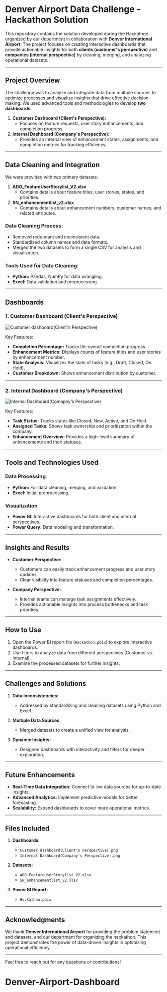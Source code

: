 # Denver Airport Data Challenge - Hackathon Solution

This repository contains the solution developed during the Hackathon organized by our department in collaboration with **Denver International Airport**. The project focuses on creating interactive dashboards that provide actionable insights for both **clients (customer's perspective)** and **companies (internal perspective)** by cleaning, merging, and analyzing operational datasets.

---

## Project Overview

The challenge was to analyze and integrate data from multiple sources to optimize processes and visualize insights that drive effective decision-making. We used advanced tools and methodologies to develop **two dashboards**:
1. **Customer Dashboard (Client's Perspective):**
   - Focuses on feature requests, user story enhancements, and completion progress.
2. **Internal Dashboard (Company's Perspective):**
   - Provides an internal view of enhancement states, assignments, and completion metrics for tracking efficiency.

---

## Data Cleaning and Integration

We were provided with two primary datasets:
1. **ADO_FeatureUserStorylist_V2.xlsx**  
   - Contains details about feature titles, user stories, states, and priorities.
2. **SN_enhancementlist_v2.xlsx**  
   - Contains details about enhancement numbers, customer names, and related attributes.

### Data Cleaning Process:
- Removed redundant and inconsistent data.
- Standardized column names and data formats.
- Merged the two datasets to form a single CSV for analysis and visualization.

### Tools Used for Data Cleaning:
- **Python:** Pandas, NumPy for data wrangling.
- **Excel:** Data validation and preprocessing.

---

## Dashboards

### 1. Customer Dashboard (Client's Perspective)
![Customer dashboard(Client's Perspective)](https://github.com/user-attachments/assets/e78b8d64-4620-4a91-9977-0d541484ad21)



Key Features:
- **Completion Percentage:** Tracks the overall completion progress.
- **Enhancement Metrics:** Displays counts of feature titles and user stories by enhancement number.
- **State Analysis:** Visualizes the state of tasks (e.g., Draft, Closed, On Hold).
- **Customer Breakdown:** Shows enhancement distribution by customer.

---

### 2. Internal Dashboard (Company's Perspective)
![Internal Dashboard(Comapny's Perspective)](https://github.com/user-attachments/assets/afb4cc7e-9804-4534-889f-e6618ab7327c)




Key Features:
- **Task Status:** Tracks states like Closed, New, Active, and On Hold.
- **Assigned Tasks:** Shows task ownership and prioritization within the company.
- **Enhancement Overview:** Provides a high-level summary of enhancements and their statuses.

---

## Tools and Technologies Used

### Data Processing
- **Python:** For data cleaning, merging, and validation.
- **Excel:** Initial preprocessing.

### Visualization
- **Power BI:** Interactive dashboards for both client and internal perspectives.
- **Power Query:** Data modeling and transformation.

---

## Insights and Results

- **Customer Perspective:**
  - Customers can easily track enhancement progress and user story updates.
  - Clear visibility into feature statuses and completion percentages.

- **Company Perspective:**
  - Internal teams can manage task assignments effectively.
  - Provides actionable insights into process bottlenecks and task priorities.

---

## How to Use

1. Open the Power BI report file (`Hackathon.pbix`) to explore interactive dashboards.
2. Use filters to analyze data from different perspectives (Customer vs. Internal).
3. Examine the processed datasets for further insights.

---

## Challenges and Solutions

1. **Data Inconsistencies:**
   - Addressed by standardizing and cleaning datasets using Python and Excel.

2. **Multiple Data Sources:**
   - Merged datasets to create a unified view for analysis.

3. **Dynamic Insights:**
   - Designed dashboards with interactivity and filters for deeper exploration.

---

## Future Enhancements

- **Real-Time Data Integration:** Connect to live data sources for up-to-date insights.
- **Advanced Analytics:** Implement predictive models for better forecasting.
- **Scalability:** Expand dashboards to cover more operational metrics.

---

## Files Included

1. **Dashboards:**
   - `Customer dashboard(Client's Perspective).png`
   - `Internal Dashboard(Company's Perspective).png`

2. **Datasets:**
   - `ADO_FeatureUserStorylist_V2.xlsx`
   - `SN_enhancementlist_v2.xlsx`

3. **Power BI Report:**
   - `Hackathon.pbix`

---

## Acknowledgments

We thank **Denver International Airport** for providing the problem statement and datasets, and our department for organizing the hackathon. This project demonstrates the power of data-driven insights in optimizing operational efficiency.

---

Feel free to reach out for any questions or contributions!
# Denver-Airport-Dashboard

